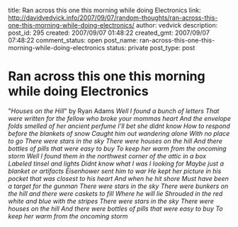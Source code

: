 title: Ran across this one this morning while doing Electronics
link: http://davidvedvick.info/2007/09/07/random-thoughts/ran-across-this-one-this-morning-while-doing-electronics/
author: vedvick
description: 
post_id: 295
created: 2007/09/07 01:48:22
created_gmt: 2007/09/07 07:48:22
comment_status: open
post_name: ran-across-this-one-this-morning-while-doing-electronics
status: private
post_type: post

# Ran across this one this morning while doing Electronics

"_Houses on the Hill_" by Ryan Adams _Well I found a bunch of letters That were written for the fellow who broke your mommas heart And the envelope folds smelled of her ancient perfume I'll bet she didnt know How to respond before the blankets of snow Caught him out wandering alone With no place to go_ _There were stars in the sky There were houses on the hill And there bottles of pills that were easy to buy To keep her warm from the oncoming storm_ _Well I found them in the northwest corner of the attic in a box Labeled tinsel and lights Didnt know what I was I looking for Maybe just a blanket or artifacts Eisenhower sent him to war He kept her picture in his pocket that was closest to his heart And when he hit shore Must have been a target for the gunman_ _There were stars in the sky There were bunkers on the hill and there were caskets to fill Where he will lie Shrouded in the red white and blue with the stripes_ _There were stars in the sky There were houses on the hill And there were bottles of pills that were easy to buy To keep her warm from the oncoming storm_